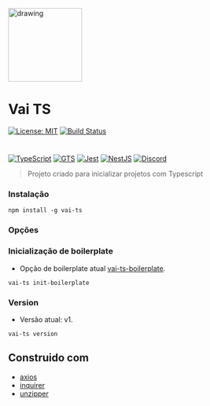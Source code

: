 <img src="https://cdn.discordapp.com/attachments/983205521546956870/983205960568934470/unknown.png" alt="drawing" width="150"/>

# Vai TS 

[![License: MIT](https://img.shields.io/badge/License-MIT-yellow.svg)](https://opensource.org/licenses/MIT)
[![Build Status](https://app.travis-ci.com/heronlabs/vai-ts.svg?branch=main)](https://app.travis-ci.com/heronlabs/vai-ts)

#

[![TypeScript](https://img.shields.io/badge/typescript-%23007ACC.svg?style=for-the-badge&logo=typescript&logoColor=white)](https://www.typescriptlang.org)
[![GTS](https://img.shields.io/badge/GTS-4285F4?style=for-the-badge&logo=google&logoColor=white)](https://github.com/google/gts)
[![Jest](https://img.shields.io/badge/-jest-%23C21325?style=for-the-badge&logo=jest&logoColor=white)](https://github.com/facebook/jest)
[![NestJS](https://img.shields.io/badge/nestjs-%23E0234E.svg?style=for-the-badge&logo=nestjs&logoColor=white)](https://docs.nestjs.com/)
[![Discord](https://img.shields.io/badge/%3CForum%3E-%237289DA.svg?style=for-the-badge&logo=discord&logoColor=white)](https://discord.gg/vGCyfMC9X9)


> Projeto criado para inicializar projetos com Typescript

### Instalação

```
npm install -g vai-ts
```

### Opções

### Inicialização de boilerplate 

* Opção de boilerplate atual [vai-ts-boilerplate](https://github.com/heronlabs/vai-ts-boilerplate).

```
vai-ts init-boilerplate
```

### Version

* Versão atual: v1.

```
vai-ts version
```

## Construido com

- [axios](https://github.com/axios)
- [inquirer](https://github.com/SBoudrias/Inquirer.js/)
- [unzipper](https://github.com/ZJONSSON/node-unzipper)